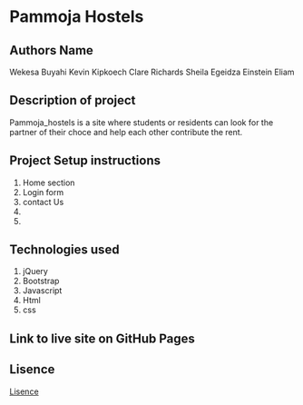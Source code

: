 # Pammoja Hostels

## Authors Name
Wekesa Buyahi
Kevin Kipkoech
Clare Richards
Sheila Egeidza
Einstein Eliam

## Description of project
Pammoja_hostels is a site where students or residents can look for the partner of their choce and help each other contribute the rent.

## Project Setup instructions

1. Home section
2. Login form
3. contact Us
4. 
5. 


 

## Technologies used
1. jQuery
2. Bootstrap
3. Javascript
4. Html
5. css

## Link to live site on GitHub Pages


## Lisence
[Lisence](/Lisence)